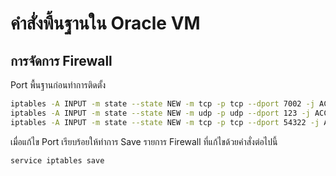 # คำสั่งพื้นฐานใน Oracle VM

## การจัดการ Firewall
Port พื้นฐานก่อนทำการติดตั้ง
```sh
iptables -A INPUT -m state --state NEW -m tcp -p tcp --dport 7002 -j ACCEPT
iptables -A INPUT -m state --state NEW -m udp -p udp --dport 123 -j ACCEPT 
iptables -A INPUT -m state --state NEW -m tcp -p tcp --dport 54322 -j ACCEPT
```

เมื่อแก้ไข Port เรียบร้อยให้ทำการ Save รายการ Firewall ที่แก้ไขด้วยคำสั่งต่อไปนี้
```sh
service iptables save
```
